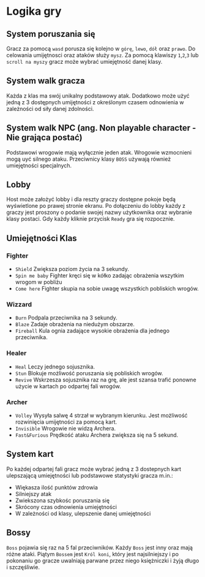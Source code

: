 # Logika gry

## System poruszania się
Gracz za pomocą `wasd` porusza się kolejno w `górę`, `lewo`, `dół` oraz `prawo`. Do celowania umijętnosci oraz ataków służy `mysz`. Za pomocą klawiszy `1`,`2`,`3` lub `scroll na myszy` gracz może wybrać umiejętność danej klasy.

## System walk gracza

Każda z klas ma swój unikalny podstawowy atak. Dodatkowo może użyć jedną z 3 dostępnych umijętności z określonym czasem odnowienia w zależności od siły danej zdolności. 

## System walk NPC (ang. Non playable character - Nie grająca postać)

Podstawowi wrogowie mają wyłącznie jeden atak. Wrogowie wzmocnieni mogą uyć silnego ataku. Przeciwnicy klasy `BOSS` używają również umiejętności specjalnych.

## Lobby

Host może założyć lobby i dla reszty graczy dostępne pokoje będą wyświetlone po prawej stronie ekranu. Po dołączeniu do lobby każdy z graczy jest proszony o podanie swojej nazwy użytkownika oraz wybranie klasy postaci. Gdy każdy kliknie przycisk `Ready` gra się rozpocznie.

## Umiejętności Klas

### Fighter
- `Shield` Zwiększa poziom życia na 3 sekundy.
- `Spin me baby` Fighter kręci się w kółko zadając obrażenia wszytkim wrogom w pobliżu
- `Come here` Fighter skupia na sobie uwagę wszystkich pobliskich wrogów.

### Wizzard
- `Burn` Podpala przeciwnika na 3 sekundy.
- `Blaze` Zadaje obrażenia na niedużym obszarze.
- `Fireball` Kula ognia zadające wysokie obrażenia dla jednego przeciwnika.

### Healer
- `Heal` Leczy jednego sojusznika.
- `Stun` Blokuje możliwość poruszania się pobliskich wrogów.
- `Revive` Wskrzesza sojusznika raz na grę, ale jest szansa trafić ponowne użycie w kartach po odpartej fali wrogów.

### Archer
- `Volley` Wysyła salwę 4 strzał w wybranym kierunku. Jest możliwość rozwinięcia umijętności za pomocą kart.
- `Invisible` Wrogowie nie widzą Archera.
- `Fast&Furious` Prędkość ataku Archera zwiększa się na 5 sekund.

## System kart

Po każdej odpartej fali gracz może wybrać jedną z 3 dostepnych kart ulepszającą umiejętności lub podstawowe statystyki gracza m.in.:
- Więkasza ilość punktów zdrowia
- Silniejszy atak
- Zwiekszona szybkośc poruszania się
- Skrócony czas odnowienia umiejętności
- W zależności od klasy, ulepszenie danej umiejętności



## Bossy

`Boss` pojawia się raz na 5 fal przeciwników. Każdy `Boss` jest inny oraz mają różne ataki. Piątym `Bossem` jest `Król koni`, który jest najsilniejszy i po pokonaniu go gracze uwalniają parwane przez niego księżniczki i żyją długo i szczęśliwie.